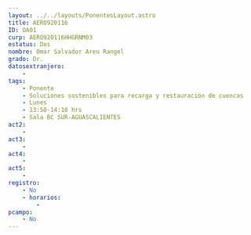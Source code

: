 ```yaml
---
layout: ../../layouts/PonentesLayout.astro
title: AERO920116
ID: OA01
curp: AERO920116HHGRNM03
estatus: Dos
nombre: Omar Salvador Areu Rangel
grado: Dr.
datosextranjero:
    - 
tags:
    - Ponente
    - Soluciones sostenibles para recarga y restauración de cuencas
    - Lunes
    - 13:50-14:10 hrs
    - Sala BC SUR-AGUASCALIENTES
act2: 
    - 
act3: 
    - 
act4: 
    - 
act5: 
    - 
registro:
    - No
    - horarios:
        -
pcampo:
    - No
---
```

